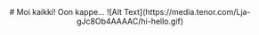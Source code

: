 <div id="header" align="center">
# Moi kaikki! Oon kappe...
![Alt Text](https://media.tenor.com/Lja-gJc8Ob4AAAAC/hi-hello.gif)
</div>
